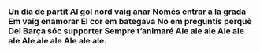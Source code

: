 ### Un dia de partit Al gol nord vaig anar Només entrar a la grada Em vaig enamorar El cor em bategava No em preguntis perquè Del Barça sóc supporter Sempre t’animaré Ale ale ale Ale ale ale Ale ale ale Ale ale ale. 

